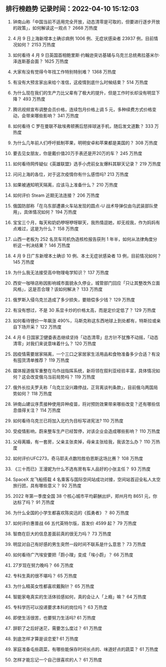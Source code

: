 
## 排行榜趋势 记录时间：2022-04-10 15:12:03
  
  1. 钟南山称「中国当前不适用完全开放，动态清零是可取的，但要进行逐步开放的政策」，如何解读这一观点？ 2668 万热度
    
  2. 4 月 9 日上海新增本土确诊病例 1006 例、无症状感染者 23937 例，目前情况如何？ 2153 万热度
    
  3. 如何看待 4 月 9 日英国首相鲍里斯·约翰逊突访基辅与乌克兰总统弗拉基米尔·泽连斯基会面？ 1625 万热度
    
  4. 大家有没有觉得今年找工作特别特别难？ 1368 万热度
    
  5. 有没有大预言家出来给个准信，这疫情到底什么时候结束？ 514 万热度
    
  6. 为什么现在我们的生产力比父辈有了极大的提升，但是工作时长却没有明显下降？ 493 万热度
    
  7. 腾讯视频宣布调整会员价格，连续包月价格上调 5 元，多种续费方式价格变动，会带来哪些影响？ 341 万热度
    
  8. 如何看待 C 罗在曼联不敌埃弗顿赛后怒摔球迷手机，随后发文道歉？ 333 万热度
    
  9. 为什么几年前人们呼吁抵制苹果，明明安卓和苹果都是美国的？ 308 万热度
    
  10. 要去见女朋友，你是戴价值20万手表还是开20万的车？ 245 万热度
    
  11. 如何看待网传疑似《英雄联盟》选手小虎前女友爆料其聊天记录？ 219 万热度
    
  12. 问问上海的各位，对于这次疫情你有什么感悟吗? 213 万热度
    
  13. 如果被通知明天隔离，应该马上准备什么？ 210 万热度
    
  14. 如何评价 Steam 近期无法连接？ 206 万热度
    
  15. 俄国防部称「在乌东部遭袭火车站发现的圆点-U 战术导弹仅由乌武装部队使用」，具体情况如何？ 194 万热度
    
  16. 宝宝三个月，每天和奶奶咿呀咿呀聊天，我热情逗她，却无视我，作为妈妈有点难过，这是为什么？ 158 万热度
    
  17. 山西一老板为 252 名货车司机伪造核检报告获刑 1 年半，如何从法律角度分析这一判决结果？ 146 万热度
    
  18. 4 月 9 日广东新增本土确诊 10 例、本土无症状感染者 13 例，目前情况如何？ 145 万热度
    
  19. 为什么我无法接受高中物理电学知识？ 137 万热度
    
  20. 西安一咖啡店称因影响城市面貌永久停业，城管部门回应「只让其整改外立面风格」，这是否合理？该如何解决？ 133 万热度
    
  21. 俄罗斯入侵乌克兰造成了多少损失，要赔偿多少钱？ 129 万热度
    
  22. 有没有想过，不是 30 系显卡炒的价格太高，而是定价定低了？ 129 万热度
    
  23. 如何看待锂价一年飙涨 490%，马斯克称这东西地球上到处都有，特斯拉或亲自下场开采？ 122 万热度
    
  24. 4 月 6 日国家卫健委表态继续坚持「动态清零」总方针不犹豫不动摇，「动态清零」对我们来说意味着什么？ 120 万热度
    
  25. 因疫情需要居家隔离，一个三口之家居家生活用品和食物准备多少合适？有没有囤货清单推荐？ 119 万热度
    
  26. 媒体报道俄军重整在乌作战指挥系统，新将领在叙利亚经验丰富，具体情况如何？这会改变俄乌当前局势吗？ 119 万热度
    
  27. 俄外长拉夫罗夫称「乌克兰没兴趣停战，正背离谈判条款」，目前俄乌两国局势如何？ 118 万热度
    
  28. 钟南山建议序贯接种使用异种疫苗，将对预防效果带来哪些改变？还有哪些信息值得关注？ 114 万热度
    
  29. 如何看待乌克兰已将加入北约为目标写进宪法? 110 万热度
    
  30. 受疫情影响，蔚来整车生产已经暂停，对该企业会造成哪些影响？ 110 万热度
    
  31. 父母离婚，有一套房，父亲主张卖掉，母亲主张给我，我该怎么办？ 110 万热度
    
  32. 如何评价UFC273，奇马耶夫点数险胜伯恩斯这场比赛？ 108 万热度
    
  33. 《三十而已》王漫妮为什么不选有房有车人品好的小张主任？ 93 万热度
    
  34. SpaceX 龙飞船搭载 4 名乘客与国际空间站成功对接，空间站首迎全私人太空旅行团，具有哪些意义？ 92 万热度
    
  35. 2022 年第一季度全国 38 个核心城市平均薪酬出炉，郑州月均 8651 元，你达标了吗？ 91 万热度
    
  36. 为什么全国的小学生都喜欢陈奕迅的《孤勇者》？ 80 万热度
    
  37. 如何评价惠普战 66 五代英特尔版，首发价 4599 起？ 79 万热度
    
  38. 智商在巨大的信息差面前真的很无力吗？ 73 万热度
    
  39. 明显对自己有好感的男生突然一段时间不联系是什么意思？ 73 万热度
    
  40. 如何看待广汽埃安要把「蔚小理」变成「埃小蔚」？ 66 万热度
    
  41. 27岁现在努力晚吗？ 66 万热度
    
  42. 专科生真的很不堪吗？ 65 万热度
    
  43. 为什么精英女性都喜欢戴胸针？ 65 万热度
    
  44. 智能家电真实的生活体验感如何，真的会让人「上瘾」嘛？ 64 万热度
    
  45. 专科学历可以投递要求本科的岗位吗？ 63 万热度
    
  46. 即使生活很苦，也要努力生活吗? 61 万热度
    
  47. 辞职了之后好迷茫，需要怎么度过？ 61 万热度
    
  48. 到底怎样才算是谈恋爱? 61 万热度
    
  49. 家庭准备屯些蔬菜，有哪些能保存时间长点的、味道好点的蔬菜？ 61 万热度
    
  50. 怎样才能忘记一个自己很喜欢的人？ 61 万热度
    